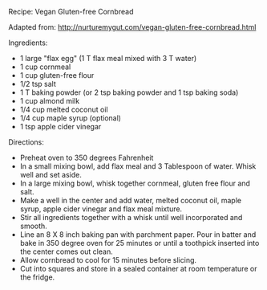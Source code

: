 Recipe: Vegan Gluten-free Cornbread

Adapted from: http://nurturemygut.com/vegan-gluten-free-cornbread.html

Ingredients:

- 1 large "flax egg" (1 T flax meal mixed with 3 T water)
- 1 cup cornmeal
- 1 cup gluten-free flour
- 1/2 tsp salt
- 1 T baking powder (or 2 tsp baking powder and 1 tsp baking soda)
- 1 cup almond milk
- 1/4 cup melted coconut oil
- 1/4 cup maple syrup (optional)
- 1 tsp apple cider vinegar


Directions:

- Preheat oven to 350 degrees Fahrenheit
- In a small mixing bowl, add flax meal and 3 Tablespoon of water. Whisk well
  and set aside.
- In a large mixing bowl, whisk together cornmeal, gluten free flour and salt.
- Make a well in the center and add water, melted coconut oil, maple syrup,
  apple cider vinegar and flax meal mixture.
- Stir all ingredients together with a whisk until well incorporated and
  smooth.
- Line an 8 X 8 inch baking pan with parchment paper. Pour in batter and bake
  in 350 degree oven for 25 minutes or until a toothpick inserted into the
  center comes out clean.
- Allow cornbread to cool for 15 minutes before slicing.
- Cut into squares and store in a sealed container at room temperature or the
  fridge.


